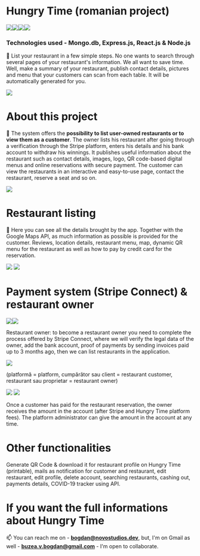 # Hungry Time (romanian project)
<img src="https://img.shields.io/badge/MongoDB-%234ea94b.svg?style=for-the-badge&logo=mongodb&logoColor=white"><img src="https://img.shields.io/badge/express.js-%23404d59.svg?style=for-the-badge&logo=express&logoColor=%2361DAFB"><img src="https://img.shields.io/badge/react-%2320232a.svg?style=for-the-badge&logo=react&logoColor=%2361DAFB"><img src="https://img.shields.io/badge/node.js-6DA55F?style=for-the-badge&logo=node.js&logoColor=white">
<h3 align="left">Technologies used - Mongo.db, Express.js, React.js & Node.js</h3>
<p>🍔 List your restaurant in a few simple steps. No one wants to search through several pages of your restaurant's information. We all want to save time. Well, make a summary of your restaurant, publish contact details, pictures and menu that your customers can scan from each table. It will be automatically generated for you.
</p>
<a href="https://github.com/bogdanbz93/Hungry-Time" target="blank"><img src="https://user-images.githubusercontent.com/60348906/193573777-c3c7be40-ac7b-4d35-837e-6f306ed47769.png" /></a>

# About this project
<p>🥓 The system offers the <b>possibility to list user-owned restaurants or to view them as a customer</b>. The owner lists his restaurant after going through a verification through the Stripe platform, enters his details and his bank account to withdraw his winnings. It publishes useful information about the restaurant such as contact details, images, logo, QR code-based digital menus and online reservations with secure payment. The customer can view the restaurants in an interactive and easy-to-use page, contact the restaurant, reserve a seat and so on.</p>

<img src="https://user-images.githubusercontent.com/60348906/193583951-f8457de8-1637-4417-b895-7618b8db268b.png" />

# Restaurant listing
<p>🌮 Here you can see all the details brought by the app. Together with the Google Maps API, as much information as possible is provided for the customer. Reviews, location details, restaurant menu, map, dynamic QR menu for the restaurant as well as how to pay by credit card for the reservation.</p>
<img src="https://user-images.githubusercontent.com/60348906/193585976-7d91eec9-82e2-4066-8d3d-cb3d23f0a65d.png" />
<img src="https://user-images.githubusercontent.com/60348906/193589450-b0acc9dc-be6c-470e-824e-782699adb9ed.png" />

# Payment system (Stripe Connect) & restaurant owner
<img src="https://img.shields.io/badge/ApplePay-000000.svg?style=for-the-badge&logo=Apple-Pay&logoColor=white" /><img src="https://img.shields.io/badge/GooglePay-%233780F1.svg?style=for-the-badge&logo=Google-Pay&logoColor=white" />

<p>Restaurant owner: to become a restaurant owner you need to complete the process offered by Stripe Connect, where we will verify the legal data of the owner, add the bank account, proof of payments by sending invoices paid up to 3 months ago, then we can list restaurants in the application.</p>

<img src="https://user-images.githubusercontent.com/60348906/193591364-852beda9-8edf-44ad-8823-b9a43c1ee0a9.png"/>
<p>(platformă = platform, cumpărător sau client = restaurant customer, restaurant sau proprietar = restaurant owner)</p>

<img src="https://user-images.githubusercontent.com/60348906/193592608-afd1355d-4fe9-4ef3-a1fc-960c4bbda9c8.png" />
<img src="https://user-images.githubusercontent.com/60348906/193593122-5b265bd8-e5c3-45ee-b658-b0f4d7d279f1.png" />
<p>Once a customer has paid for the restaurant reservation, the owner receives the amount in the account (after Stripe and Hungry Time platform fees). The platform administrator can give the amount in the account at any time.</p>

# Other functionalities
<p>Generate QR Code & download it for restaurant profile on Hungry Time (printable), mails as notification for customer and restaurant, edit restaurant, edit profile, delete account, searching restaurants, cashing out, payments details, COVID-19 tracker using API.</p>

# If you want the full informations about Hungry Time
 📫 You can reach me on - **bogdan@novostudios.dev**, but, I'm on Gmail as well - **buzea.v.bogdan@gmail.com** - I'm open to collaborate.
